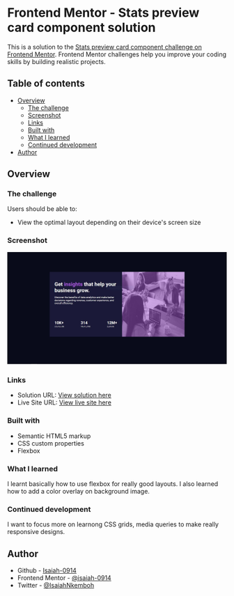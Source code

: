 # Frontend Mentor - Stats preview card component solution

This is a solution to the [Stats preview card component challenge on Frontend Mentor](https://www.frontendmentor.io/challenges/stats-preview-card-component-8JqbgoU62). Frontend Mentor challenges help you improve your coding skills by building realistic projects.

## Table of contents

- [Overview](#overview)
  - [The challenge](#the-challenge)
  - [Screenshot](#screenshot)
  - [Links](#links)
  - [Built with](#built-with)
  - [What I learned](#what-i-learned)
  - [Continued development](#continued-development)
- [Author](#author)

## Overview

### The challenge

Users should be able to:

- View the optimal layout depending on their device's screen size

### Screenshot

![](screenshot.JPG)

### Links

- Solution URL: [View solution here](https://your-solution-url.com)
- Live Site URL: [View live site here](https://isaiah-0914.github.io/stats-preview-card-frontend-mentor-challenge/)

### Built with

- Semantic HTML5 markup
- CSS custom properties
- Flexbox

### What I learned

I learnt basically how to use flexbox for really good layouts.
I also learned how to add a color overlay on background image.

### Continued development

I want to focus more on learnong CSS grids, media queries to make really responsive designs.

## Author

- Github - [Isaiah-0914](https://github.com/Isaiah-0914)
- Frontend Mentor - [@isaiah-0914](https://www.frontendmentor.io/profile/Isaiah-0914)
- Twitter - [@IsaiahNkemboh](https://www.twitter.com/IsaiahNkemboh)
